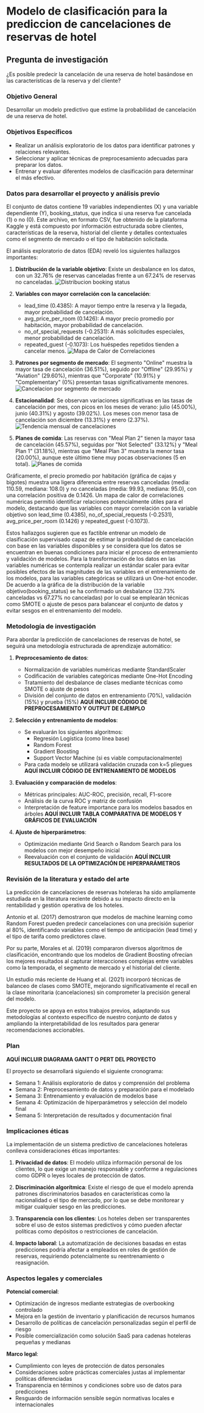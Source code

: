 # Modelo de clasificación para la prediccion de cancelaciones de reservas de hotel

## Pregunta de investigación
¿Es posible predecir la cancelación de una reserva de hotel basándose en las
características de la reserva y del cliente?

### Objetivo General
Desarrollar un modelo predictivo que estime la probabilidad de cancelación de una
reserva de hotel.

### Objetivos Específicos

- Realizar un análisis exploratorio de los datos para identificar patrones y
    relaciones relevantes.
- Seleccionar y aplicar técnicas de preprocesamiento adecuadas para preparar los
    datos.
- Entrenar y evaluar diferentes modelos de clasificación para determinar el más
    efectivo.

### Datos para desarrollar el proyecto y análisis previo

El conjunto de datos contiene 19 variables independientes (X) y una variable
dependiente (Y), booking_status, que indica si una reserva fue cancelada (1) o no (0).
Este archivo, en formato CSV, fue obtenido de la plataforma Kaggle y está compuesto
por información estructurada sobre clientes, características de la reserva, historial del
cliente y detalles contextuales como el segmento de mercado o el tipo de habitación
solicitada.

El análisis exploratorio de datos (EDA) reveló los siguientes hallazgos importantes:

1. **Distribución de la variable objetivo**: Existe un desbalance en los datos, con un 32.76% de reservas canceladas frente a un 67.24% de reservas no canceladas.
   ![Distribucion booking status](images/distribucion-booking-status.png)

2. **Variables con mayor correlación con la cancelación**:
   - lead_time (0.4385): A mayor tiempo entre la reserva y la llegada, mayor probabilidad de cancelación.
   - avg_price_per_room (0.1426): A mayor precio promedio por habitación, mayor probabilidad de cancelación.
   - no_of_special_requests (-0.2531): A más solicitudes especiales, menor probabilidad de cancelación.
   - repeated_guest (-0.1073): Los huéspedes repetidos tienden a cancelar menos.
   ![Mapa de Calor de Correlaciones](images/mapa-de-calor.png)

3. **Patrones por segmento de mercado**: El segmento "Online" muestra la mayor tasa de cancelación (36.51%), seguido por "Offline" (29.95%) y "Aviation" (29.60%), mientras que "Corporate" (10.91%) y "Complementary" (0%) presentan tasas significativamente menores.
   ![Cancelacion por segmento de mercado](images/cancelacion-por-mercado.png)

4. **Estacionalidad**: Se observan variaciones significativas en las tasas de cancelación por mes, con picos en los meses de verano: julio (45.00%), junio (40.31%) y agosto (39.02%). Los meses con menor tasa de cancelación son diciembre (13.31%) y enero (2.37%).
   ![Tendencia mensual de cancelaciones](images/tendencia-mensual.png)



5. **Planes de comida**: Las reservas con "Meal Plan 2" tienen la mayor tasa de cancelación (45.57%), seguidas por "Not Selected" (33.12%) y "Meal Plan 1" (31.18%), mientras que "Meal Plan 3" muestra la menor tasa (20.00%), aunque este último tiene muy pocas observaciones (5 en total).
   ![Planes de comida](images/planes-comida.png)


Gráficamente, el precio promedio por habitación (gráfica de cajas y bigotes) muestra una ligera diferencia entre reservas canceladas (media: 110.59, mediana: 108.0) y no canceladas (media: 99.93, mediana: 95.0), con una correlación positiva de 0.1426. Un mapa de calor de correlaciones numéricas permitió identificar relaciones potencialmente útiles para el modelo, destacando que las variables con mayor correlación con la variable objetivo son lead_time (0.4385), no_of_special_requests (-0.2531), avg_price_per_room (0.1426) y repeated_guest (-0.1073).

Estos hallazgos sugieren que es factible entrenar un modelo de clasificación
supervisado capaz de estimar la probabilidad de cancelación con base en las variables
disponibles y se considera que los datos se encuentran en buenas condiciones para
iniciar el proceso de entrenamiento y validación de modelos. Para la transformación de los datos en las variables numéricas se contempla realizar un
estándar scaler para evitar posibles efectos de las magnitudes de las variables en el
entrenamiento de los modelos, para las variables categóricas se utilizará un One-hot
encoder. De acuerdo a la gráfica de la distribución de la variable
objetivo(booking_status) se ha confirmado un desbalance (32.73% canceladas vs 67.27% no canceladas) por lo cual se emplearán técnicas como SMOTE o ajuste de pesos para balancear el conjunto de datos y evitar sesgos en el entrenamiento del
modelo.

### Metodología de investigación

Para abordar la predicción de cancelaciones de reservas de hotel, se seguirá una metodología estructurada de aprendizaje automático:

1. **Preprocesamiento de datos**:
   - Normalización de variables numéricas mediante StandardScaler
   - Codificación de variables categóricas mediante One-Hot Encoding
   - Tratamiento del desbalance de clases mediante técnicas como SMOTE o ajuste de pesos
   - División del conjunto de datos en entrenamiento (70%), validación (15%) y prueba (15%)
   **AQUÍ INCLUIR CÓDIGO DE PREPROCESAMIENTO Y OUTPUT DE EJEMPLO**

2. **Selección y entrenamiento de modelos**:
   - Se evaluarán los siguientes algoritmos:
     - Regresión Logística (como línea base)
     - Random Forest
     - Gradient Boosting
     - Support Vector Machine (si es viable computacionalmente)
   - Para cada modelo se utilizará validación cruzada con k=5 pliegues
   **AQUÍ INCLUIR CÓDIGO DE ENTRENAMIENTO DE MODELOS**

3. **Evaluación y comparación de modelos**:
   - Métricas principales: AUC-ROC, precisión, recall, F1-score
   - Análisis de la curva ROC y matriz de confusión
   - Interpretación de feature importance para los modelos basados en árboles
   **AQUÍ INCLUIR TABLA COMPARATIVA DE MODELOS Y GRÁFICOS DE EVALUACIÓN**

4. **Ajuste de hiperparámetros**:
   - Optimización mediante Grid Search o Random Search para los modelos con mejor desempeño inicial
   - Reevaluación con el conjunto de validación
   **AQUÍ INCLUIR RESULTADOS DE LA OPTIMIZACIÓN DE HIPERPARÁMETROS**

### Revisión de la literatura y estado del arte

La predicción de cancelaciones de reservas hoteleras ha sido ampliamente estudiada en la literatura reciente debido a su impacto directo en la rentabilidad y gestión operativa de los hoteles. 

Antonio et al. (2017) demostraron que modelos de machine learning como Random Forest pueden predecir cancelaciones con una precisión superior al 80%, identificando variables como el tiempo de anticipación (lead time) y el tipo de tarifa como predictores clave.

Por su parte, Morales et al. (2019) compararon diversos algoritmos de clasificación, encontrando que los modelos de Gradient Boosting ofrecían los mejores resultados al capturar interacciones complejas entre variables como la temporada, el segmento de mercado y el historial del cliente.

Un estudio más reciente de Huang et al. (2021) incorporó técnicas de balanceo de clases como SMOTE, mejorando significativamente el recall en la clase minoritaria (cancelaciones) sin comprometer la precisión general del modelo.

Este proyecto se apoya en estos trabajos previos, adaptando sus metodologías al contexto específico de nuestro conjunto de datos y ampliando la interpretabilidad de los resultados para generar recomendaciones accionables.

### Plan

**AQUÍ INCLUIR DIAGRAMA GANTT O PERT DEL PROYECTO**

El proyecto se desarrollará siguiendo el siguiente cronograma:

- Semana 1: Análisis exploratorio de datos y comprensión del problema
- Semana 2: Preprocesamiento de datos y preparación para el modelado
- Semana 3: Entrenamiento y evaluación de modelos base
- Semana 4: Optimización de hiperparámetros y selección del modelo final
- Semana 5: Interpretación de resultados y documentación final

### Implicaciones éticas

La implementación de un sistema predictivo de cancelaciones hoteleras conlleva consideraciones éticas importantes:

1. **Privacidad de datos**: El modelo utiliza información personal de los clientes, lo que exige un manejo responsable y conforme a regulaciones como GDPR o leyes locales de protección de datos.

2. **Discriminación algorítmica**: Existe el riesgo de que el modelo aprenda patrones discriminatorios basados en características como la nacionalidad o el tipo de mercado, por lo que se debe monitorear y mitigar cualquier sesgo en las predicciones.

3. **Transparencia con los clientes**: Los hoteles deben ser transparentes sobre el uso de estos sistemas predictivos y cómo pueden afectar políticas como depósitos o restricciones de cancelación.

4. **Impacto laboral**: La automatización de decisiones basadas en estas predicciones podría afectar a empleados en roles de gestión de reservas, requiriendo potencialmente su reentrenamiento o reasignación.

### Aspectos legales y comerciales

**Potencial comercial**:
- Optimización de ingresos mediante estrategias de overbooking controlado
- Mejora en la gestión de inventario y planificación de recursos humanos
- Desarrollo de políticas de cancelación personalizadas según el perfil de riesgo
- Posible comercialización como solución SaaS para cadenas hoteleras pequeñas y medianas

**Marco legal**:
- Cumplimiento con leyes de protección de datos personales
- Consideraciones sobre prácticas comerciales justas al implementar políticas diferenciadas
- Transparencia en términos y condiciones sobre uso de datos para predicciones
- Resguardo de información sensible según normativas locales e internacionales